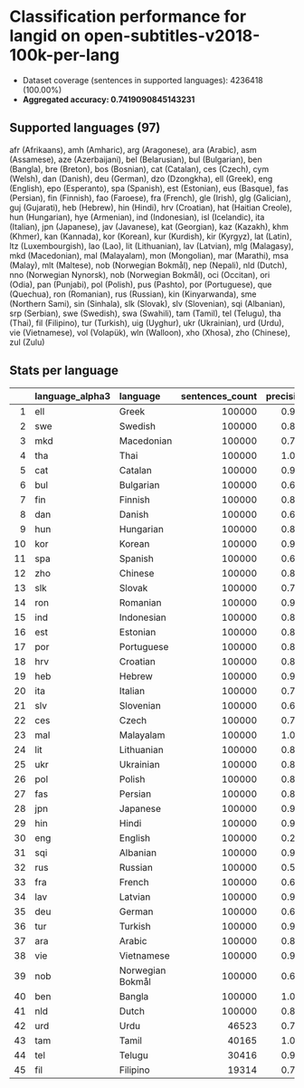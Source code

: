 # Classification performance for langid on open-subtitles-v2018-100k-per-lang

- Dataset coverage (sentences in supported languages): 4236418 (100.00%)
- **Aggregated accuracy: 0.7419090845143231**

<h2 id="supported-languages">Supported languages (97)</h2>

afr (Afrikaans), amh (Amharic), arg (Aragonese), ara (Arabic), asm (Assamese), aze (Azerbaijani), bel (Belarusian), bul (Bulgarian), ben (Bangla), bre (Breton), bos (Bosnian), cat (Catalan), ces (Czech), cym (Welsh), dan (Danish), deu (German), dzo (Dzongkha), ell (Greek), eng (English), epo (Esperanto), spa (Spanish), est (Estonian), eus (Basque), fas (Persian), fin (Finnish), fao (Faroese), fra (French), gle (Irish), glg (Galician), guj (Gujarati), heb (Hebrew), hin (Hindi), hrv (Croatian), hat (Haitian Creole), hun (Hungarian), hye (Armenian), ind (Indonesian), isl (Icelandic), ita (Italian), jpn (Japanese), jav (Javanese), kat (Georgian), kaz (Kazakh), khm (Khmer), kan (Kannada), kor (Korean), kur (Kurdish), kir (Kyrgyz), lat (Latin), ltz (Luxembourgish), lao (Lao), lit (Lithuanian), lav (Latvian), mlg (Malagasy), mkd (Macedonian), mal (Malayalam), mon (Mongolian), mar (Marathi), msa (Malay), mlt (Maltese), nob (Norwegian Bokmål), nep (Nepali), nld (Dutch), nno (Norwegian Nynorsk), nob (Norwegian Bokmål), oci (Occitan), ori (Odia), pan (Punjabi), pol (Polish), pus (Pashto), por (Portuguese), que (Quechua), ron (Romanian), rus (Russian), kin (Kinyarwanda), sme (Northern Sami), sin (Sinhala), slk (Slovak), slv (Slovenian), sqi (Albanian), srp (Serbian), swe (Swedish), swa (Swahili), tam (Tamil), tel (Telugu), tha (Thai), fil (Filipino), tur (Turkish), uig (Uyghur), ukr (Ukrainian), urd (Urdu), vie (Vietnamese), vol (Volapük), wln (Walloon), xho (Xhosa), zho (Chinese), zul (Zulu)

<h2 id="metrics-per-language">Stats per language</h2>

|    | language_alpha3   | language         |   sentences_count |   precision |   recall |    f1 |    tp |     fp |      tn |    fn |
|---:|:------------------|:-----------------|------------------:|------------:|---------:|------:|------:|-------:|--------:|------:|
|  1 | ell               | Greek            |            100000 |       0.999 |    0.996 | 0.998 | 99645 |     69 | 4136349 |   355 |
|  2 | swe               | Swedish          |            100000 |       0.856 |    0.710 | 0.728 | 70956 |  11937 | 4124481 | 29044 |
|  3 | mkd               | Macedonian       |            100000 |       0.782 |    0.433 | 0.517 | 43309 |  12082 | 4124336 | 56691 |
|  4 | tha               | Thai             |            100000 |       1.000 |    0.961 | 0.980 | 96095 |     20 | 4136398 |  3905 |
|  5 | cat               | Catalan          |            100000 |       0.930 |    0.505 | 0.639 | 50550 |   3830 | 4132588 | 49450 |
|  6 | bul               | Bulgarian        |            100000 |       0.689 |    0.570 | 0.547 | 57031 |  25798 | 4110620 | 42969 |
|  7 | fin               | Finnish          |            100000 |       0.813 |    0.826 | 0.749 | 82642 |  18954 | 4117464 | 17358 |
|  8 | dan               | Danish           |            100000 |       0.674 |    0.521 | 0.514 | 52077 |  25239 | 4111179 | 47923 |
|  9 | hun               | Hungarian        |            100000 |       0.884 |    0.795 | 0.794 | 79534 |  10437 | 4125981 | 20466 |
| 10 | kor               | Korean           |            100000 |       0.999 |    0.962 | 0.980 | 96165 |     68 | 4136350 |  3835 |
| 11 | spa               | Spanish          |            100000 |       0.615 |    0.719 | 0.549 | 71937 |  44996 | 4091422 | 28063 |
| 12 | zho               | Chinese          |            100000 |       0.890 |    0.916 | 0.855 | 91584 |  11311 | 4125107 |  8416 |
| 13 | slk               | Slovak           |            100000 |       0.796 |    0.575 | 0.615 | 57535 |  14775 | 4121643 | 42465 |
| 14 | ron               | Romanian         |            100000 |       0.934 |    0.682 | 0.767 | 68239 |   4830 | 4131588 | 31761 |
| 15 | ind               | Indonesian       |            100000 |       0.875 |    0.529 | 0.630 | 52912 |   7540 | 4128878 | 47088 |
| 16 | est               | Estonian         |            100000 |       0.867 |    0.632 | 0.692 | 63160 |   9726 | 4126692 | 36840 |
| 17 | por               | Portuguese       |            100000 |       0.833 |    0.646 | 0.678 | 64621 |  12978 | 4123440 | 35379 |
| 18 | hrv               | Croatian         |            100000 |       0.803 |    0.505 | 0.576 | 50470 |  12351 | 4124067 | 49530 |
| 19 | heb               | Hebrew           |            100000 |       0.999 |    0.974 | 0.985 | 97363 |    121 | 4136297 |  2637 |
| 20 | ita               | Italian          |            100000 |       0.729 |    0.711 | 0.635 | 71086 |  26488 | 4109930 | 28914 |
| 21 | slv               | Slovenian        |            100000 |       0.631 |    0.569 | 0.509 | 56891 |  33249 | 4103169 | 43109 |
| 22 | ces               | Czech            |            100000 |       0.768 |    0.694 | 0.657 | 69366 |  20953 | 4115465 | 30634 |
| 23 | mal               | Malayalam        |            100000 |       1.000 |    0.977 | 0.988 | 97661 |      2 | 4136416 |  2339 |
| 24 | lit               | Lithuanian       |            100000 |       0.821 |    0.710 | 0.703 | 71019 |  15497 | 4120921 | 28981 |
| 25 | ukr               | Ukrainian        |            100000 |       0.805 |    0.500 | 0.574 | 49995 |  12080 | 4124338 | 50005 |
| 26 | pol               | Polish           |            100000 |       0.841 |    0.862 | 0.787 | 86150 |  16323 | 4120095 | 13850 |
| 27 | fas               | Persian          |            100000 |       0.830 |    0.526 | 0.604 | 52589 |  10748 | 4125670 | 47411 |
| 28 | jpn               | Japanese         |            100000 |       0.974 |    0.966 | 0.957 | 96556 |   2623 | 4133795 |  3444 |
| 29 | hin               | Hindi            |            100000 |       0.999 |    0.788 | 0.881 | 78804 |     65 | 4136353 | 21196 |
| 30 | eng               | English          |            100000 |       0.239 |    0.912 | 0.236 | 91242 | 291069 | 3845349 |  8758 |
| 31 | sqi               | Albanian         |            100000 |       0.987 |    0.747 | 0.846 | 74695 |    995 | 4135423 | 25305 |
| 32 | rus               | Russian          |            100000 |       0.592 |    0.710 | 0.528 | 71033 |  48977 | 4087441 | 28967 |
| 33 | fra               | French           |            100000 |       0.675 |    0.766 | 0.612 | 76607 |  36932 | 4099486 | 23393 |
| 34 | lav               | Latvian          |            100000 |       0.930 |    0.749 | 0.804 | 74883 |   5659 | 4130759 | 25117 |
| 35 | deu               | German           |            100000 |       0.639 |    0.827 | 0.599 | 82719 |  46756 | 4089662 | 17281 |
| 36 | tur               | Turkish          |            100000 |       0.939 |    0.778 | 0.828 | 77837 |   5089 | 4131329 | 22163 |
| 37 | ara               | Arabic           |            100000 |       0.847 |    0.888 | 0.804 | 88771 |  15980 | 4120438 | 11229 |
| 38 | vie               | Vietnamese       |            100000 |       0.962 |    0.899 | 0.912 | 89889 |   3570 | 4132848 | 10111 |
| 39 | nob               | Norwegian Bokmål |            100000 |       0.618 |    0.565 | 0.499 | 56473 |  34838 | 4101580 | 43527 |
| 40 | ben               | Bangla           |            100000 |       1.000 |    0.929 | 0.963 | 92897 |     10 | 4136408 |  7103 |
| 41 | nld               | Dutch            |            100000 |       0.831 |    0.780 | 0.744 | 77955 |  15815 | 4120603 | 22045 |
| 42 | urd               | Urdu             |             46523 |       0.710 |    0.763 | 0.640 | 35497 |  14494 | 4175401 | 11026 |
| 43 | tam               | Tamil            |             40165 |       1.000 |    0.950 | 0.974 | 38148 |      5 | 4196248 |  2017 |
| 44 | tel               | Telugu           |             30416 |       0.999 |    0.945 | 0.971 | 28735 |     23 | 4205979 |  1681 |
| 45 | fil               | Filipino         |             19314 |       0.783 |    0.503 | 0.564 |  9714 |   2695 | 4214409 |  9600 |